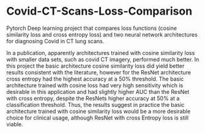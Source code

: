 # Covid-CT-Scans-Loss-Comparison

Pytorch Deep learning project that compares loss functions (cosine similarity loss and cross entropy loss) and two neural network architectures for diagnosing Covid in CT lung scans. 

In a publication, apparently architectures trained with cosine similarity loss with smaller data sets, such as covid CT imagery, performed much better. In this project the basic architecture cosine similarity loss did yield better results consistent with the literature, however for the ResNet architecture cross entropy had the highest accuracy at a 50% threshold. The basic architecture trained with cosine loss had very high sensitivity which is desirable in this application and had slightly higher AUC than the ResNet with cross entropy, despite the ResNets higher accuracy at 50% at a classification threshold. Thus, the results suggest in practice the basic architecture trained with cosine similarity loss would be a more desirable choice for clinical usage, although ResNet with cross Entropy loss is still viable.
